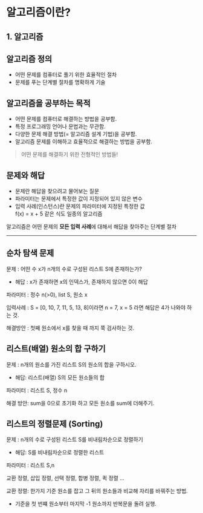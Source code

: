 # 알고리즘이란?

## 1. 알고리즘

## 알고리즘 정의

- 어떤 문제를 컴퓨터로 풀기 위한 효율적인 절차
- 문제를 푸는 단계별 절차를 명확하게 기술

## 알고리즘을 공부하는 목적

- 어떤 문제를 컴퓨터로 해결하는 방법을 공부함.
- 특정 프로그래밍 언어나 문법과는 무관함.
- 다양한 문제 해결 방법(= 알고리즘 설계 기법)을 공부함.
- 알고리즘 문제를 이해하고 효율적으로 해결하는 방법을 공부함.

> 어떤 문제를 해결하기 위한 전형적인 방법들!

## 문제와 해답

- 문제란 해답을 찾으려고 물어보는 질문
- 파라미터는 문제에서 특정한 값이 지정되어 있지 않은 변수
- 입력 사례(인스턴스)란 문제의 파라미터에 지정된 특정한 값
  <br>f(x) = x + 5 같은 식도 일종의 알고리즘

알고리즘은 어떤 문제의 **모든 입력 사례**에 대해서 해답을 찾아주는 단계별 절차

---

## 순차 탐색 문제

문제 : 어떤 수 x가 n개의 수로 구성된 리스트 S에 존재하는가?

- 해답 : x가 존재하면 x의 인덱스가, 존재하지 않으면 0이 해답

파라미터 : 정수 n(>0), list S, 원소 x

입력사례 : S = [0, 10, 7, 11, 5, 13, 8]이라면 n = 7, x = 5 라면 해답은 4가 나와야 하는 것.

해결방안 : 첫째 원소에서 x를 찾을 때 까지 쭉 검사하는 것.

## 리스트(배열) 원소의 합 구하기

문제 : n개의 원소를 가진 리스트 S의 원소의 합을 구하시오.

- 해답: 리스트(배열) S의 모든 원소들의 합

파라미터 : 리스트 S, 정수 n

해결 방안: sum을 0으로 초기화 하고 모든 원소를 sum에 더해주기.

## 리스트의 정렬문제 (Sorting)

문제 : n개의 수로 구성된 리스트 S를 비내림차순으로 정렬하기

- 해답: S를 비내림차순으로 정렬한 리스트

파라미터 : 리스트 S,n

교환 정렬, 삽입 정렬, 선택 정렬, 합병 정렬, 퀵 정렬 ...

교환 정렬:
한가지 기준 원소를 잡고 그 뒤의 원소들과 비교해 자리를 바꿔주는 방법.

- 기준을 첫 번쨰 원소부터 마지막 -1 원소까지 반복문을 돌려 실행.
